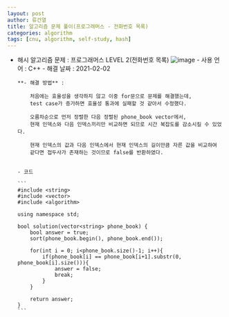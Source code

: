 ```yaml
---
layout: post
author: 류건열
title: 알고리즘 문제 풀이(프로그래머스 - 전화번호 목록)
categories: algorithm
tags: [cnu, algorithm, self-study, hash]
---
```


- 해시 알고리즘 문제 : 프로그래머스 LEVEL 2(전화번호 목록)
  ![image](https://user-images.githubusercontent.com/34560965/106597022-29c35180-6599-11eb-8984-5137ce08bcdd.png) - 사용 언어 : C++ - 해결 날짜 : 2021-02-02

      **- 해결 방법** :

          처음에는 효율성을 생각하지 않고 이중 for문으로 문제를 해결했는데,
          test case가 증가하면 효율성 통과에 실패할 것 같아서 수정했다.

          오름차순으로 먼저 정렬한 다음 정렬된 phone_book vector에서,
          현재 인덱스와 다음 인덱스끼리만 비교하면 되므로 시간 복잡도를 감소시킬 수 있었다.

          현재 인덱스의 값과 다음 인덱스에서 현재 인덱스의 길이만큼 자른 값을 비교하여
          같다면 접두사가 존재하는 것이므로 false를 반환하였다.


      - 코드

      ```
      #include <string>
      #include <vector>
      #include <algorithm>

      using namespace std;

      bool solution(vector<string> phone_book) {
          bool answer = true;
          sort(phone_book.begin(), phone_book.end());

          for(int i = 0; i<phone_book.size()-1; i++){
              if(phone_book[i] == phone_book[i+1].substr(0, phone_book[i].size())){
                  answer = false;
                  break;
              }
          }

          return answer;
      }
      ```
